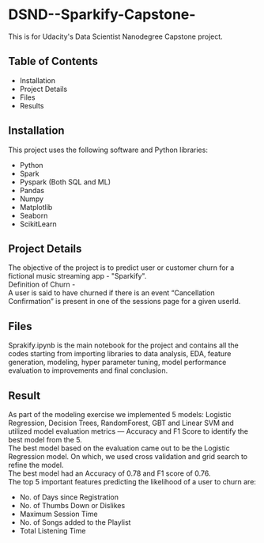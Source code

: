 # DSND--Sparkify-Capstone-
This is for Udacity's Data Scientist Nanodegree Capstone project.

## Table of Contents
 - Installation
 - Project Details
 - Files
 - Results

## Installation
This project uses the following software and Python libraries:
 - Python
 - Spark
 - Pyspark (Both SQL and ML)
 - Pandas
 - Numpy
 - Matplotlib
 - Seaborn
 - ScikitLearn

## Project Details
The objective of the project is to predict user or customer churn for a fictional music streaming app - "Sparkify". <br>
Definition of Churn - <br>
A user is said to have churned if there is an event “Cancellation Confirmation” is present in one of the sessions page for a given userId.

## Files
Sprakify.ipynb is the main notebook for the project and contains all the codes starting from importing libraries to data analysis, EDA, feature generation, modeling, hyper parameter tuning, model performance evaluation to improvements and final conclusion.

## Result
As part of the modeling exercise we implemented 5 models: Logistic Regression, Decision Trees, RandomForest, GBT and Linear SVM and utilized model evaluation metrics — Accuracy and F1 Score to identify the best model from the 5.<br>
The best model based on the evaluation came out to be the Logistic Regression model. On which, we used cross validation and grid search to refine the model.<br>
The best model had an Accuracy of 0.78 and F1 score of 0.76.<br>
The top 5 important features predicting the likelihood of a user to churn are:
 - No. of Days since Registration
 - No. of Thumbs Down or Dislikes
 - Maximum Session Time
 - No. of Songs added to the Playlist
 - Total Listening Time
